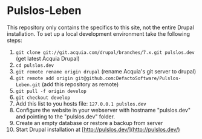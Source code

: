 Pulslos-Leben
=============

This repository only contains  the specifics to this site, not the entire Drupal installation. To set up a local development environment take the following steps:

1.  `git clone git://git.acquia.com/drupal/branches/7.x.git pulslos.dev` (get latest Acquia Drupal)
2.  `cd pulslos.dev`
3.  `git remote rename origin drupal` (rename Acquia's git server to drupal)
4.  `git remote add origin git@github.com:DefactoSoftware/Pulslos-Leben.git` (add this repository as remote)
5.  `git pull -f origin develop`
6.  `git checkout develop`
7.  Add this list to you hosts file: `127.0.0.1 pulslos.dev`
8.  Configure the website in your webserver with hostname "pulslos.dev" and pointing to the "pulslos.dev" folder.
9.  Create an empty database or restore a backup from server
10. Start Drupal installation at [http://pulslos.dev/](http://pulslos.dev/)